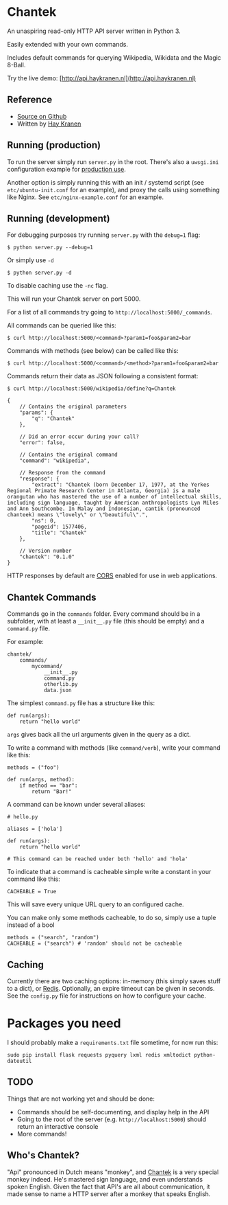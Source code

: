 Chantek
=======
An unaspiring read-only HTTP API server written in Python 3.

Easily extended with your own commands.

Includes default commands for querying Wikipedia, Wikidata and the Magic 8-Ball.

Try the live demo: [http://api.haykranen.nl](http://api.haykranen.nl)

## Reference
* [Source on Github](http://github.com/hay/chantek)
* Written by [Hay Kranen](http://github.com/hay)

## Running (production)
To run the server simply run `server.py` in the root. There's also a `uwsgi.ini` configuration example for [production use](http://www.haykranen.nl/2014/11/15/running-a-python-flask-app-with-nginx-using-uwsgi/).

Another option is simply running this with an init / systemd script (see `etc/ubuntu-init.conf` for an example), and proxy the calls using something like Nginx. See `etc/nginx-example.conf` for an example.

## Running (development)

For debugging purposes try running `server.py` with the `debug=1` flag:

    $ python server.py --debug=1

Or simply use `-d`

    $ python server.py -d

To disable caching use the `-nc` flag.

This will run your Chantek server on port 5000.

For a list of all commands try going to `http://localhost:5000/_commands`.

All commands can be queried like this:

    $ curl http://localhost:5000/<command>?param1=foo&param2=bar

Commands with methods (see below) can be called like this:

    $ curl http://localhost:5000/<command>/<method>?param1=foo&param2=bar

Commands return their data as JSON following a consistent format:

    $ curl http://localhost:5000/wikipedia/define?q=Chantek

    {
        // Contains the original parameters
        "params": {
            "q": "Chantek"
        },

        // Did an error occur during your call?
        "error": false,

        // Contains the original command
        "command": "wikipedia",

        // Response from the command
        "response": {
            "extract": "Chantek (born December 17, 1977, at the Yerkes Regional Primate Research Center in Atlanta, Georgia) is a male orangutan who has mastered the use of a number of intellectual skills, including sign language, taught by American anthropologists Lyn Miles and Ann Southcombe. In Malay and Indonesian, cantik (pronounced chanteek) means \"lovely\" or \"beautiful\".",
            "ns": 0,
            "pageid": 1577406,
            "title": "Chantek"
        },

        // Version number
        "chantek": "0.1.0"
    }

HTTP responses by default are [CORS](http://enable-cors.org/) enabled for use in web applications.

## Chantek Commands
Commands go in the `commands` folder. Every command should be in a subfolder, with at least a `__init__.py` file (this should be empty) and a `command.py` file.

For example:

    chantek/
        commands/
            mycommand/
                __init__.py
                command.py
                otherlib.py
                data.json

The simplest `command.py` file has a structure like this:

    def run(args):
        return "hello world"

`args` gives back all the url arguments given in the query as a dict.

To write a command with methods (like `command/verb`), write your command like this:

    methods = ("foo")

    def run(args, method):
        if method == "bar":
            return "Bar!"

A command can be known under several aliases:

    # hello.py

    aliases = ['hola']

    def run(args):
        return "hello world"

    # This command can be reached under both 'hello' and 'hola'

To indicate that a command is cacheable simple write a constant in your command like this:

    CACHEABLE = True

This will save every unique URL query to an configured cache.

You can make only some methods cacheable, to do so, simply use a tuple instead of a bool

    methods = ("search", "random")
    CACHEABLE = ("search") # 'random' should not be cacheable

## Caching
Currently there are two caching options: in-memory (this simply saves stuff to a dict), or [Redis](http://redis.io). Optionally, an expire timeout can be given in seconds. See the `config.py` file for instructions on how to configure your cache.

# Packages you need
I should probably make a `requirements.txt` file sometime, for now run this:

    sudo pip install flask requests pyquery lxml redis xmltodict python-dateutil

## TODO
Things that are not working yet and should be done:
* Commands should be self-documenting, and display help in the API
* Going to the root of the server (e.g. `http://localhost:5000`) should return an interactive console
* More commands!

## Who's Chantek?
"Api" pronounced in Dutch means "monkey", and [Chantek](https://en.wikipedia.org/wiki/Chantek) is a very special monkey indeed. He's mastered sign language, and even understands spoken English. Given the fact that API's are all about communication, it made sense to name a HTTP server after a monkey that speaks English.